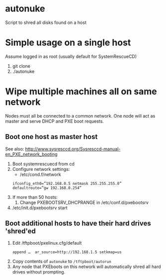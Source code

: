 # autonuke
Script to shred all disks found on a host

# Simple usage on a single host
Assume logged in as root (usually default for SystemRescueCD)

1. git clone
1. ./autonuke

# Wipe multiple machines all on same network
Nodes must all be connected to a common network.
One node will act as master and serve DHCP and PXE boot requests.
## Boot one host as master host
See also: http://www.sysresccd.org/Sysresccd-manual-en_PXE_network_booting

1. Boot systemrescuecd from cd
1. Configure network settings:
   * /etc/cond.f/network
   ```
   ifconfig_eth0=”192.168.0.5 netmask 255.255.255.0”
   defaultroute=”gw 192.168.0.254”
   ```
1. If more than 50 hosts:
   1. Change PXEBOOTSRV_DHCPRANGE in /etc/conf.d/pxebootsrv
1. /etc/init.d/pxebootsrv start

## Boot additional hosts to have their hard drives 'shred'ed

1. Edit /tftpboot/pxelinux.cfg/default
   ```
   append …  ar_source=http://192.168.1.5 setkmap=us
   ```
1. Copy contents of `autonuke` to `/tftpboot/autorun`
1. Any node that PXEboots on this network will automatically shred all hard drives without prompting.
